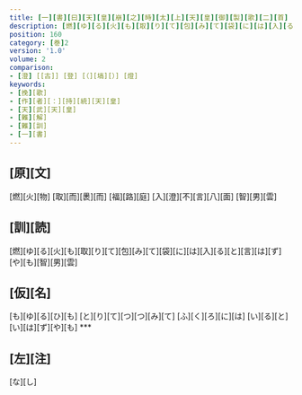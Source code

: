 ```yaml
---
title: [一][書][曰][天][皇][崩][之][時][太][上][天][皇][御][製][歌][二][首]
description: [燃][ゆ][る][火][も][取][り][て][包][み][て][袋][に][は][入][る][と][言][は][ず][や][も][智][男][雲]
position: 160
category: [巻]2
version: '1.0'
volume: 2
comparison:
- [澄] [[古]] [登] [（][塙][）] [燈]
keywords:
- [挽][歌]
- [作][者][：][持][統][天][皇]
- [天][武][天][皇]
- [難][解]
- [難][訓]
- [一][書]
---
```


## [原][文]

[燃][火][物] [取][而][褁][而] [福][路][庭] [入][澄][不][言][八][面] [智][男][雲]

## [訓][読]

[燃][ゆ][る][火][も][取][り][て][包][み][て][袋][に][は][入][る][と][言][は][ず][や][も][智][男][雲]

## [仮][名]

[も][ゆ][る][ひ][も] [と][り][て][つ][つ][み][て] [ふ][く][ろ][に][は] [い][る][と][い][は][ず][や][も] ***

## [左][注]

[な][し]
